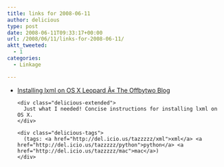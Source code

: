```yaml
---
title: links for 2008-06-11
author: delicious
type: post
date: 2008-06-11T09:33:17+00:00
url: /2008/06/11/links-for-2008-06-11/
aktt_tweeted:
  - 1
categories:
  - Linkage

---
```

<ul class="delicious">
  <li>
    <div class="delicious-link">
      <a href="http://blog.offbytwo.com/2008/05/07/installing-lxml-on-os-x-leopard/">Installing lxml on OS X Leopard Â« The Offbytwo Blog</a>
    </div>
    
    <div class="delicious-extended">
      Just what I needed! Concise instructions for installing lxml on OS X.
    </div>
    
    <div class="delicious-tags">
      (tags: <a href="http://del.icio.us/tazzzzz/xml">xml</a> <a href="http://del.icio.us/tazzzzz/python">python</a> <a href="http://del.icio.us/tazzzzz/mac">mac</a>)
    </div>
  </li>
</ul>